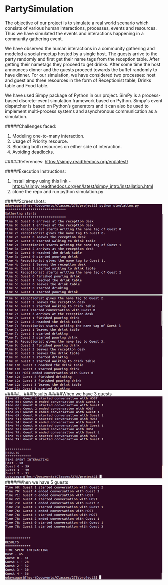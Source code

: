 # PartySimulation

The objective of our project is to simulate a real world scenario which consists of various human interactions, processes, events and resources.  Thus we have simulated the events and interactions happening in a community gathering event. 

We have observed the human interactions in a community gathering and modeled a social meetup hosted by a single host. The guests arrive to the party randomly and first get their name tags from the reception table.  After getting their nametags they proceed to get drinks. After some time the host announces dinner and the guests proceed towards the buffet randomly to have dinner. For our simulation, we have considered two processes: host and guest and three resources in the form of Receptionist table, Drinks table and Food table.

We have used Simpy package of Python in our project. SimPy is a process-based discrete-event simulation framework based on Python. Simpy's event dispatcher is based on Python’s generators and it can also be used to implement multi-process systems and asynchronous communication as a simulation.

#####Challenges faced:
  1. Modeling one-to-many interaction.
  2. Usage of Priority resource.
  3. Blocking both resources on either side of interaction.
  4. Avoiding deadlocks.
  
#####References:
https://simpy.readthedocs.org/en/latest/

#####Execution Instructions:
  1. Install simpy using this link - https://simpy.readthedocs.org/en/latest/simpy_intro/installation.html
  2. clone the repo and run python simulation.py

#####Screenshots:
![alt tag](https://github.com/udaysagar2177/PartySimulation/blob/master/imgs/a.png)
![alt tag](https://github.com/udaysagar2177/PartySimulation/blob/master/imgs/b.png)
#####...
###Results
#####When we have 3 guests
![alt tag](https://github.com/udaysagar2177/PartySimulation/blob/master/imgs/d.png)
#####When we have 5 guests
![alt tag](https://github.com/udaysagar2177/PartySimulation/blob/master/imgs/c.png)
